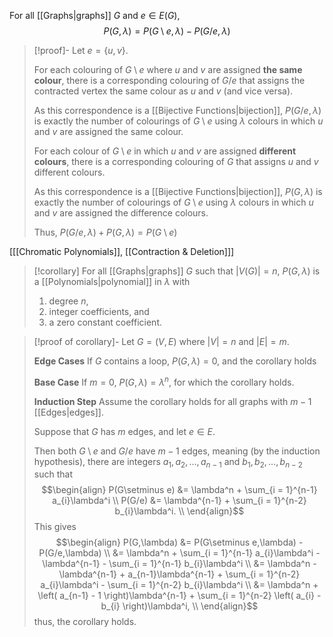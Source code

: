For all [[Graphs|graphs]] $G$ and $e \in E(G)$,
$$P(G,\lambda) = P(G\setminus e,\lambda) - P(G/e,\lambda)$$
> [!proof]-
> Let $e = \{ u,v \}$.
> 
> For each colouring of $G\setminus e$ where $u$ and $v$ are assigned **the same colour**, there is a corresponding colouring of $G/e$ that assigns the contracted vertex the same colour as $u$ and $v$ (and vice versa).
> 
> As this correspondence is a [[Bijective Functions|bijection]], $P(G/e,\lambda)$ is exactly the number of colourings of $G\setminus e$ using $\lambda$ colours in which $u$ and $v$ are assigned the same colour.
> 
> For each colour of $G\setminus e$ in which $u$ and $v$ are assigned **different colours**, there is a corresponding colouring of $G$ that assigns $u$ and $v$ different colours.
> 
> As this correspondence is a [[Bijective Functions|bijection]], $P(G,\lambda)$ is exactly the number of colourings of $G\setminus e$ using $\lambda$ colours in which $u$ and $v$ are assigned the difference colours.
> 
> Thus, $P(G/e,\lambda) + P(G,\lambda) = P(G\setminus e)$

\[[[Chromatic Polynomials]], [[Contraction & Deletion]]\]

> [!corollary]
> For all [[Graphs|graphs]] $G$ such that $\left| V(G) \right| = n$, $P(G,\lambda)$ is a [[Polynomials|polynomial]] in $\lambda$ with
> 1. degree $n$,
> 2. integer coefficients, and
> 3. a zero constant coefficient.

> [!proof of corollary]-
> Let $G = \left( V,E \right)$ where $\left| V \right| = n$ and $\left| E \right| = m$.
> 
> **Edge Cases**
> If $G$ contains a loop, $P(G,\lambda) = 0$, and the corollary holds
> 
> **Base Case**
> If $m = 0$, $P(G,\lambda) = \lambda^n$, for which the corollary holds.
> 
> **Induction Step**
> Assume the corollary holds for all graphs with $m-1$ [[Edges|edges]].
> 
> Suppose that $G$ has $m$ edges, and let $e \in E$.
> 
> Then both $G\setminus e$ and $G/e$ have $m-1$ edges, meaning (by the induction hypothesis), there are integers $a_{1},a_{2},\dots,a_{n-1}$ and $b_{1},b_{2},\dots,b_{n-2}$ such that
> $$\begin{align}
> 	P(G\setminus e) &= \lambda^n +  \sum_{i = 1}^{n-1} a_{i}\lambda^i \\
> 	P(G/e) &= \lambda^{n-1} + \sum_{i = 1}^{n-2} b_{i}\lambda^i. \\
> \end{align}$$
> This gives
> $$\begin{align}
> 	P(G,\lambda) &= P(G\setminus e,\lambda) - P(G/e,\lambda) \\
> 	&= \lambda^n + \sum_{i = 1}^{n-1} a_{i}\lambda^i - \lambda^{n-1} - \sum_{i = 1}^{n-1} b_{i}\lambda^i \\
> 	&= \lambda^n - \lambda^{n-1} + a_{n-1}\lambda^{n-1} + \sum_{i = 1}^{n-2} a_{i}\lambda^i - \sum_{i = 1}^{n-2} b_{i}\lambda^i \\
> 	&= \lambda^n + \left( a_{n-1} - 1 \right)\lambda^{n-1} + \sum_{i = 1}^{n-2} \left(  a_{i} -  b_{i} \right)\lambda^i, \\
> \end{align}$$
> thus, the corollary holds.